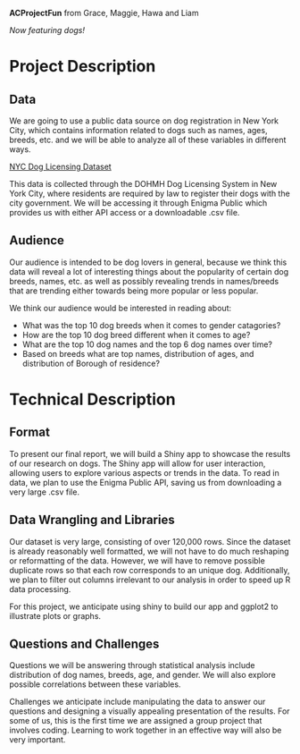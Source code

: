 **ACProjectFun** from Grace, Maggie, Hawa and Liam

*Now featuring dogs!*

# Project Description 
## Data
We are going to use a public data source on dog registration in New York City, which contains information related to dogs such as names, ages, breeds, etc. and we will be able to analyze all of these variables in different ways.

[NYC Dog Licensing Dataset](https://public.enigma.com/datasets/nyc-dog-licensing-dataset-2016/3729f91b-f340-467e-9170-4078de389d24)

This data is collected through the DOHMH Dog Licensing System in New York City, where residents are required by law to register their dogs with the city government. We will be accessing it through Enigma Public which provides us with either API access or a downloadable .csv file. 

## Audience 
Our audience is intended to be dog lovers in general, because we think this data will reveal a lot of interesting things about the popularity of certain dog breeds, names, etc. as well as possibly revealing trends in names/breeds that are trending either towards being more popular or less popular. 

We think our audience would be interested in reading about: 
* What was the top 10 dog breeds when it comes to gender catagories?
* How are the top 10 dog breed different when it comes to age?
* What are the top 10 dog names and the top 6 dog names over time?
* Based on breeds what are top names, distribution of ages, and distribution of Borough of residence?  

# Technical Description
## Format
To present our final report, we will build a Shiny app to showcase the results of our research on dogs. The Shiny app will allow for user interaction, allowing users to explore various aspects or trends in the data. To read in data, we plan to use the Enigma Public API, saving us from downloading a very large .csv file. 

## Data Wrangling and Libraries 
Our dataset is very large, consisting of over 120,000 rows. Since the dataset is already reasonably well formatted, we will not have to do much reshaping or reformatting of the data. However, we will have to remove possible duplicate rows so that each row corresponds to an unique dog. Additionally, we plan to filter out columns irrelevant to our analysis in order to speed up R data processing.

For this project, we anticipate using shiny to build our app and ggplot2 to illustrate plots or graphs.

## Questions and Challenges
Questions we will be answering through statistical analysis include distribution of dog names, breeds, age, and gender. We will also explore possible correlations between these variables.

Challenges we anticipate include manipulating the data to answer our questions and designing a visually appealing presentation of the results. For some of us, this is the first time we are assigned a group project that involves coding. Learning to work together in an effective way will also be very important.
